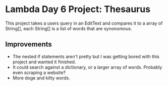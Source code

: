 # Lambda Day 6 Project: Thesaurus
This project takes a users query in an EditText and compares it to a array of String[], each String[] is a list of words that are synonomous.
## Improvements
* The nested if statements aren't pretty but I was getting bored with this project and wanted it finished.
* It could search against a dictionary, or a larger array of words. Probably even scraping a website?
* More doge and kitty words.
